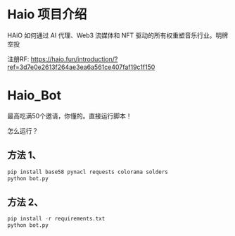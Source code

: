 # Haio 项目介绍
HAiO 如何通过 AI 代理、Web3 流媒体和 NFT 驱动的所有权重塑音乐行业。明牌空投

注册RF: https://haio.fun/introduction/?ref=3d7e0e2613f264ae3ea6a561ce407faf19c1f150

# Haio_Bot
最高吃满50个邀请，你懂的。直接运行脚本！

怎么运行？

## 方法 1、
```python
pip install base58 pynacl requests colorama solders
python bot.py
```


## 方法 2、
```python
pip install -r requirements.txt
python bot.py
```
